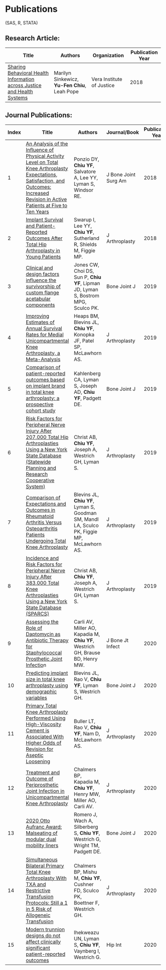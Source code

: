 # Publications
(SAS, R, STATA)

## Research Article:
| Title | Authors | Organization | Publication Year |
| --- | --- | --- | --- |
| [Sharing Behavioral Health Information across Justice and Health Systems](https://www.vera.org/publications/behavioral-health-dc-justice-health-systems) | Marilyn Sinkewicz, **Yu-Fen Chiu**, Leah Pope | Vera Institute of Justice | 2018 |

## Journal Publications:
| Index | Title | Authors | Journal/Book | Publication Year |
| --- | --- | --- | --- | --- |
| 1 | [An Analysis of the Influence of Physical Activity Level on Total Knee Arthroplasty Expectations, Satisfaction, and Outcomes: Increased Revision in Active Patients at Five to Ten Years](https://pubmed.ncbi.nlm.nih.gov/30234618/) | Ponzio DY,  **Chiu YF**, Salvatore A, Lee YY, Lyman S, Windsor RE. | J Bone Joint Surg Am | 2018 |
| 2 | [Implant Survival and Patient-Reported Outcomes After Total Hip Arthroplasty in Young Patients](https://pubmed.ncbi.nlm.nih.gov/29754980/) | Swarup I, Lee YY,  **Chiu YF**, Sutherland R, Shields M, Figgie MP. | J Arthroplasty | 2018 |
| 3 | [Clinical and design factors influence the survivorship of custom flange acetabular components](https://pubmed.ncbi.nlm.nih.gov/31146558/) | Jones CW, Choi DS, Sun P,  **Chiu YF**, Lipman JD, Lyman S, Bostrom MPG, Sculco PK. | Bone Joint J | 2019 |
| 4 | [Improving Estimates of Annual Survival Rates for Medial Unicompartmental Knee Arthroplasty, a Meta-Analysis](https://pubmed.ncbi.nlm.nih.gov/30954408/) | Heaps BM, Blevins JL,  **Chiu YF**, Konopka JF, Patel SP, McLawhorn AS. | J Arthroplasty | 2019 |
| 5 | [Comparison of patient-reported outcomes based on implant brand in total knee arthroplasty: a prospective cohort study](https://pubmed.ncbi.nlm.nih.gov/31256639/) | Kahlenberg CA, Lyman S, Joseph AD,  **Chiu YF**, Padgett DE. | Bone Joint J | 2019 |
| 6 | [Risk Factors for Peripheral Nerve Injury After 207,000 Total Hip Arthroplasties Using a New York State Database (Statewide Planning and Research Cooperative System)](https://pubmed.ncbi.nlm.nih.gov/30992240/) | Christ AB,  **Chiu YF**, Joseph A, Westrich GH, Lyman S. | J Arthroplasty | 2019 |
| 7 | [Comparison of Expectations and Outcomes in Rheumatoid Arthritis Versus Osteoarthritis Patients Undergoing Total Knee Arthroplasty](https://pubmed.ncbi.nlm.nih.gov/31255405/) | Blevins JL,  **Chiu YF**, Lyman S, Goodman SM, Mandl LA, Sculco PK, Figgie MP, McLawhorn AS. | J Arthroplasty | 2019 |
| 8 | [Incidence and Risk Factors for Peripheral Nerve Injury After 383,000 Total Knee Arthroplasties Using a New York State Database (SPARCS)](https://pubmed.ncbi.nlm.nih.gov/31160151/) | Christ AB,  **Chiu YF**, Joseph A, Westrich GH, Lyman S. | J Arthroplasty | 2019 |
| 9 | [Assessing the Role of Daptomycin as Antibiotic Therapy for Staphylococcal Prosthetic Joint Infectio](https://pubmed.ncbi.nlm.nih.gov/32455098/)n | Carli AV, Miller AO, Kapadia M,  **Chiu YF**, Westrich GH, Brause BD, Henry MW. | J Bone Jt Infect | 2020 |
| 10 | [Predicting implant size in total knee arthroplasty using demographic variables](https://pubmed.ncbi.nlm.nih.gov/32475285/) | Blevins JL, Rao V,  **Chiu YF**, Lyman S, Westrich GH. | Bone Joint J | 2020 |
| 11 | [Primary Total Knee Arthroplasty Performed Using High-Viscosity Cement is Associated With Higher Odds of Revision for Aseptic Loosening](https://pubmed.ncbi.nlm.nih.gov/31521443/) | Buller LT, Rao V,  **Chiu YF**, Nam D, McLawhorn AS. | J Arthroplasty | 2020 |
| 12 | [Treatment and Outcome of Periprosthetic Joint Infection in Unicompartmental Knee Arthroplasty](https://pubmed.ncbi.nlm.nih.gov/32173618/) | Chalmers BP, Kapadia M,  **Chiu YF**, Henry MW, Miller AO, Carli AV. | J Arthroplasty | 2020 |
| 13 | [2020 Otto Aufranc Award: Malseating of modular dual mobility liners](https://pubmed.ncbi.nlm.nih.gov/32600207/) | Romero J, Wach A, Silberberg S,  **Chiu YF**, Westrich G, Wright TM, Padgett DE. | Bone Joint J | 2020 |
| 14 | [Simultaneous Bilateral Primary Total Knee Arthroplasty With TXA and Restrictive Transfusion Protocols: Still a 1 in 5 Risk of Allogeneic Transfusion](https://pubmed.ncbi.nlm.nih.gov/33190997/) | Chalmers BP, Mishu M,  **Chiu YF**, Cushner FD, Sculco PK, Boettner F, Westrich GH. | J Arthroplasty | 2020 |
| 15 | [Modern trunnion designs do not affect clinically significant patient-reported outcomes](https://pubmed.ncbi.nlm.nih.gov/31296068/) | Ihekweazu UN, Lyman S,  **Chiu YF**, Vaynberg I, Westrich G. | Hip Int | 2020 |
